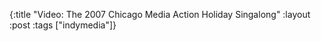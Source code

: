 {:title "Video: The 2007 Chicago Media Action Holiday Singalong"
:layout :post
:tags  ["indymedia"]}

<object width="425" height="344"><param name="movie" value="http://www.youtube.com/v/p4MtS8Ld1KE&hl=en&fs=1"></param><param name="allowFullScreen" value="true"></param><param name="allowscriptaccess" value="always"></param><embed src="http://www.youtube.com/v/p4MtS8Ld1KE&hl=en&fs=1" type="application/x-shockwave-flash" allowscriptaccess="always" allowfullscreen="true" width="425" height="344"></embed></object>